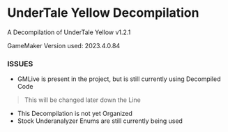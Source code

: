 # UnderTale Yellow Decompilation
A Decompilation of UnderTale Yellow v1.2.1

GameMaker Version used: 2023.4.0.84

### ISSUES

- GMLive is present in the project, but is still currently using Decompiled Code
> This will be changed later down the Line

- This Decompilation is not yet Organized
- Stock Underanalyzer Enums are still currently being used